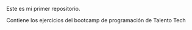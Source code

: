 Este es mi primer repositorio.

Contiene los ejercicios del bootcamp de programación de Talento Tech
